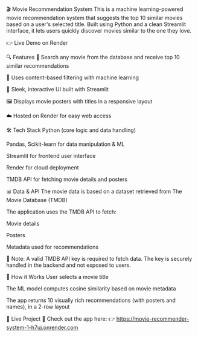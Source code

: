 🎬 Movie Recommendation System
This is a machine learning-powered movie recommendation system that suggests the top 10 similar movies based on a user's selected title. Built using Python and a clean Streamlit interface, it lets users quickly discover movies similar to the one they love.

👉 Live Demo on Render

🔍 Features
🔎 Search any movie from the database and receive top 10 similar recommendations

🧠 Uses content-based filtering with machine learning

🎨 Sleek, interactive UI built with Streamlit

🖼️ Displays movie posters with titles in a responsive layout

☁️ Hosted on Render for easy web access

🛠️ Tech Stack
Python (core logic and data handling)

Pandas, Scikit-learn for data manipulation & ML

Streamlit for frontend user interface

Render for cloud deployment

TMDB API for fetching movie details and posters

📊 Data & API
The movie data is based on a dataset retrieved from The Movie Database (TMDB)

The application uses the TMDB API to fetch:

Movie details

Posters

Metadata used for recommendations

🔐 Note: A valid TMDB API key is required to fetch data. The key is securely handled in the backend and not exposed to users.

🚀 How it Works
User selects a movie title

The ML model computes cosine similarity based on movie metadata

The app returns 10 visually rich recommendations (with posters and names), in a 2-row layout

📎 Live Project
🎥 Check out the app here:
👉 https://movie-recommender-system-1-h7uj.onrender.com
